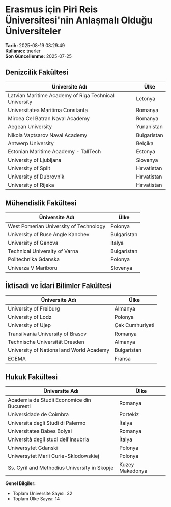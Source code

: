 # Erasmus için Piri Reis Üniversitesi'nin Anlaşmalı Olduğu Üniversiteler

**Tarih:** 2025-08-19 08:29:49  
**Kullanıcı:** tnerler  
**Son Güncellenme:** 2025-07-25

## Denizcilik Fakültesi

| Üniversite Adı | Ülke |
|----------------|------|
| Latvian Maritime Academy of Riga Technical University | Letonya |
| Universitatea Maritima Constanta | Romanya |
| Mircea Cel Batran Naval Academy | Romanya |
| Aegean University | Yunanistan |
| Nikola Vaptsarov Naval Academy | Bulgaristan |
| Antwerp University | Belçika |
| Estonian Maritime Academy - TallTech | Estonya |
| University of Ljubljana | Slovenya |
| University of Split | Hırvatistan |
| University of Dubrovnik | Hırvatistan |
| University of Rijeka | Hırvatistan |

## Mühendislik Fakültesi

| Üniversite Adı | Ülke |
|----------------|------|
| West Pomerian University of Technology | Polonya |
| University of Ruse Angle Kanchev | Bulgaristan |
| University of Genova | İtalya |
| Technical University of Varna | Bulgaristan |
| Politechnika Gdanska | Polonya |
| Univerza V Mariboru | Slovenya |

## İktisadi ve İdari Bilimler Fakültesi

| Üniversite Adı | Ülke |
|----------------|------|
| University of Freiburg | Almanya |
| University of Lodz | Polonya |
| University of Ujep | Çek Cumhuriyeti |
| Transilvania University of Brasov | Romanya |
| Technische Universität Dresden | Almanya |
| University of National and World Academy | Bulgaristan |
| ECEMA | Fransa |

## Hukuk Fakültesi

| Üniversite Adı | Ülke |
|----------------|------|
| Academia de Studii Economice din Bucuresti | Romanya |
| Universidade de Coimbra | Portekiz |
| Universita degli Studi di Palermo | İtalya |
| Universitatea Babes Bolyai | Romanya |
| Università degli studi dell'Insubria | İtalya |
| Uniwersytet Gdanski | Polonya |
| Uniwersytet Marii Curie-Sklodowskiej | Polonya |
| Ss. Cyril and Methodius University in Skopje | Kuzey Makedonya |

**Genel Bilgiler:**
- Toplam Üniversite Sayısı: 32
- Toplam Ülke Sayısı: 14